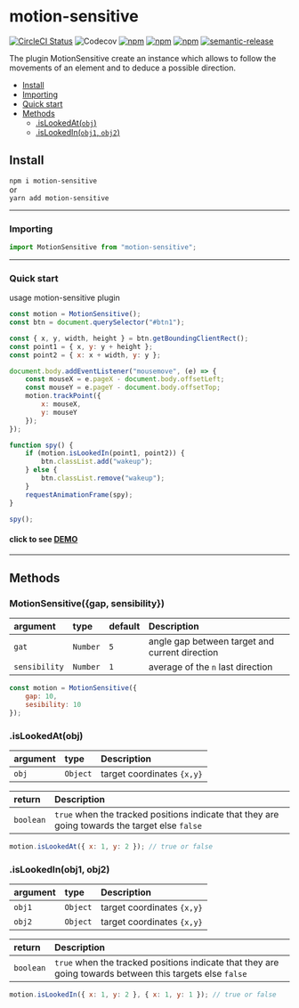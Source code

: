 # motion-sensitive

[![CircleCI Status](https://circleci.com/gh/jamet-julien/motion-sensitive.svg?style=shield&circle-token=:circle-token)](https://circleci.com/gh/jamet-julien/motion-sensitive)
![Codecov](https://img.shields.io/codecov/c/github/jamet-julien/motion-sensitive)
[![npm](https://img.shields.io/npm/dt/motion-sensitive.svg?style=flat-square)](https://www.npmjs.com/package/motion-sensitive)
[![npm](https://img.shields.io/npm/v/motion-sensitive.svg?style=flat-square)](https://www.npmjs.com/package/motion-sensitive)
[![npm](https://img.shields.io/npm/l/motion-sensitive.svg?style=flat-square)](https://github.com/jamet-julien/motion-sensitive/blob/master/LICENSE)
[![semantic-release](https://img.shields.io/badge/%20%20%F0%9F%93%A6%F0%9F%9A%80-semantic--release-e10079.svg)](https://github.com/semantic-release/semantic-release)

The plugin MotionSensitive create an instance which allows to follow the movements of an element and to deduce a possible direction.

-   [Install](#install)
-   [Importing](#importing)
-   [Quick start](#quick)
-   [Methods](#methods)
    -   [.isLookedAt(`obj`)](#isLookedAt)
    -   [.isLookedIn(`obj1`, `obj2`)](#isLookedIn)

## Install <a id="install"></a>

`npm i motion-sensitive`  
or  
`yarn add motion-sensitive`

---

### Importing <a id="importing"></a>

```js
import MotionSensitive from "motion-sensitive";
```

---

### Quick start<a id="quick"></a>

usage motion-sensitive plugin

```js
const motion = MotionSensitive();
const btn = document.querySelector("#btn1");

const { x, y, width, height } = btn.getBoundingClientRect();
const point1 = { x, y: y + height };
const point2 = { x: x + width, y: y };

document.body.addEventListener("mousemove", (e) => {
    const mouseX = e.pageX - document.body.offsetLeft;
    const mouseY = e.pageY - document.body.offsetTop;
    motion.trackPoint({
        x: mouseX,
        y: mouseY
    });
});

function spy() {
    if (motion.isLookedIn(point1, point2)) {
        btn.classList.add("wakeup");
    } else {
        btn.classList.remove("wakeup");
    }
    requestAnimationFrame(spy);
}

spy();
```

#### click to see [DEMO](https://codepen.io/jamet-julien/pen/gOPxoqY)

---

## Methods <a id="methods"></a>

### MotionSensitive({gap, sensibility})<a id="MotionSensitive"></a>

| argument      | type     | default | Description                                    |
| :------------ | :------- | :------ | :--------------------------------------------- |
| `gat`         | `Number` | `5`     | angle gap between target and current direction |
| `sensibility` | `Number` | `1`     | average of the `n` last direction              |

```js
const motion = MotionSensitive({
    gap: 10,
    sesibility: 10
});
```

### .isLookedAt(obj) <a id="isLookedAt"></a>

| argument | type     | Description                |
| :------- | :------- | :------------------------- |
| `obj`    | `Object` | target coordinates `{x,y}` |

| return    | Description                                                                                    |
| :-------- | :--------------------------------------------------------------------------------------------- |
| `boolean` | `true` when the tracked positions indicate that they are going towards the target else `false` |

```js
motion.isLookedAt({ x: 1, y: 2 }); // true or false
```

### .isLookedIn(obj1, obj2) <a id="isLookedIn"></a>

| argument | type     | Description                |
| :------- | :------- | :------------------------- |
| `obj1`   | `Object` | target coordinates `{x,y}` |
| `obj2`   | `Object` | target coordinates `{x,y}` |

| return    | Description                                                                                              |
| :-------- | :------------------------------------------------------------------------------------------------------- |
| `boolean` | `true` when the tracked positions indicate that they are going towards between this targets else `false` |

```js
motion.isLookedIn({ x: 1, y: 2 }, { x: 1, y: 1 }); // true or false
```
